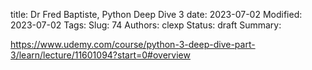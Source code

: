 title: Dr Fred Baptiste, Python Deep Dive 3
date: 2023-07-02
Modified: 2023-07-02
Tags: 
Slug: 74
Authors: clexp
Status: draft
Summary: 

https://www.udemy.com/course/python-3-deep-dive-part-3/learn/lecture/11601094?start=0#overview

